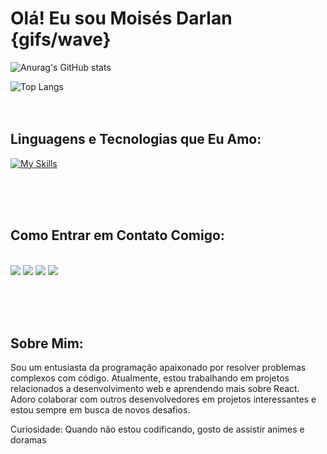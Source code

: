 # Olá! Eu sou Moisés Darlan {gifs/wave}

![Anurag's GitHub stats](https://github-readme-stats.vercel.app/api?username=MOISES-DARLAN&show_icons=true&theme=radical)

![Top Langs](https://github-readme-stats.vercel.app/api/top-langs/?username=MOISES-DARLAN&layout=compact&theme=radical)
<br> <br> <br>

## Linguagens e Tecnologias que Eu Amo:

[![My Skills](https://skills.thijs.gg/icons?i=nodejs,python,bootstrap,javascript,mysql,html,css,sequelize,express&theme=light)](https://skills.thijs.gg)

<br> <br> <br>
## Como Entrar em Contato Comigo:

<div><br> 
  <a href="https://instagram.com/moisesdarlan.oficial" target="_blank"><img src="https://img.shields.io/badge/-Instagram-%23E4405F?style=for-the-badge&logo=instagram&logoColor=white" target="_blank"></a>
  <a href="mailto:moisesdarlan440@gmail.com"><img src="https://img.shields.io/badge/-Gmail-%23333?style=for-the-badge&logo=gmail&logoColor=white" target="_blank"></a>
  <a href="https://www.linkedin.com/in/moises-darlan-0a027a1a5/" target="_blank"><img src="https://img.shields.io/badge/-LinkedIn-%230077B5?style=for-the-badge&logo=linkedin&logoColor=white" target="_blank"></a> 
  <a href="https://wa.me/+55699969-7434" target="_blank"><img src="https://img.shields.io/badge/WhatsApp-25D366?style=for-the-badge&logo=whatsapp&logoColor=white" target="_blank"></a> 
</div>

<br> <br> <br>

## Sobre Mim:

Sou um entusiasta da programação apaixonado por resolver problemas complexos com código. Atualmente, estou trabalhando em projetos relacionados a desenvolvimento web e aprendendo mais sobre React. Adoro colaborar com outros desenvolvedores em projetos interessantes e estou sempre em busca de novos desafios.

Curiosidade: Quando não estou codificando, gosto de assistir animes e doramas


